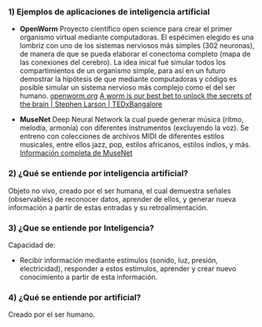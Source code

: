 ### 1) Ejemplos de aplicaciones de inteligencia artificial
+ **OpenWorm**
Proyecto científico open science para crear el primer organismo virtual mediante computadoras. 
El espécimen elegido es una lombriz con uno de los sistemas nerviosos más simples (302 neuronas), de manera de que se pueda elaborar el conectoma completo (mapa de las conexiones del cerebro).
La idea inical fué simular todos los compartimientos de un organismo simple, para así en un futuro demostrar la hipótesis de que mediante computadoras y código es posible simular un sistema nervioso más complejo como el del ser humano.
  [openworm.org](https://openworm.org/)
  [A worm is our best bet to unlock the secrets of the brain | Stephen Larson | TEDxBangalore](https://www.youtube.com/watch?v=RY2-0-QsuTE&ab_channel=TEDxTalks)

+ **MuseNet**
Deep Neural Network la cual puede generar música (rítmo, melodía, armonía) con diferentes instrumentos (excluyendo la voz). Se entreno con colecciones de archivos MIDI de diferentes estilos musicales, entre ellos jazz, pop, estilos africanos, estilos indios, y más.
  [Información completa de MuseNet](https://openai.com/blog/musenet/)

### 2) ¿Qué se entiende por inteligencia artificial?
Objeto no vivo, creado por el ser humana, el cual demuestra señales (observables) de reconocer datos, aprender de ellos, y generar nueva información a partir de estas entradas y su retroalimentación.

### 3) ¿Que se entiende por Inteligencia?
Capacidad de:
- Recibir información mediante estímulos (sonido, luz, presión, electricidad), responder a estos estimulos, aprender y crear nuevo conocimiento a partir de esta información.

### 4) ¿Qué se entiende por artificial?
Creado por el ser humano.


